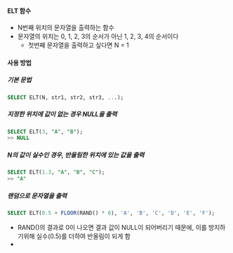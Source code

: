 #### ELT 함수
- N번째 위치의 문자열을 출력하는 함수
- 문자열의 위치는 0, 1, 2, 3의 순서가 아닌 1, 2, 3, 4의 순서이다
  - 첫번째 문자열을 출력하고 싶다면 N = 1

#### 사용 방법 
##### 기본 문법
```sql
SELECT ELT(N, str1, str2, str3, ...);
```
##### 지정한 위치에 값이 없는 경우 NULL을 출력
```sql
SELECT ELT(3, "A", "B");
>> NULL
```
##### N의 값이 실수인 경우, 반올림한 위치에 있는 값을 출력
```sql
SELECT ELT(1.3, "A", "B", "C");
>> "A"
```
##### 랜덤으로 문자열을 출력
```SQL
SELECT ELT(0.5 + FLOOR(RAND() * 6), 'A', 'B', 'C', 'D', 'E', 'F');
```
  - RAND()의 결과로 0이 나오면 결과 값이 NULL이 되어버리기 때문에, 이를 방지하기위해 실수(0.5)를 더하여 반올림이 되게 함
  - 
